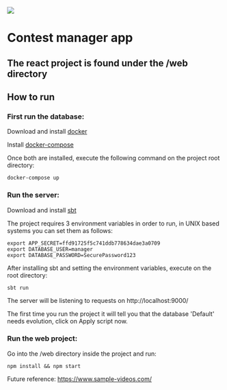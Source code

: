 [<img src="https://img.shields.io/travis/playframework/play-java-starter-example.svg"/>](https://travis-ci.org/playframework/play-java-starter-example)

# Contest manager app

## The react project is found under the /web directory

## How to run

### First run the database:
Download and install [docker](https://docs.docker.com/install/#supported-platforms)

Install [docker-compose](https://docs.docker.com/compose/install/#install-compose)

Once both are installed, execute the following command on the project root directory:

```
docker-compose up
```

### Run the server:

Download and install [sbt](https://www.scala-sbt.org/1.0/docs/Setup.html)

The project requires 3 environment variables in order to run, in UNIX based systems you can set them as follows:

```
export APP_SECRET=ffd91725f5c741ddb778634dae3a0709
export DATABASE_USER=manager
export DATABASE_PASSWORD=SecurePassword123
```

After installing sbt and setting the environment variables, execute on the root directory:

```
sbt run
```

The server will be listening to requests on http://localhost:9000/
 
The first time you run the project it will tell you that the database 'Default' needs evolution, click on Apply script now.

### Run the web project:

Go into the /web directory inside the project and run:

```
npm install && npm start
```

Future reference:
https://www.sample-videos.com/